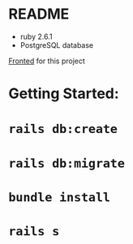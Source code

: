 
# README
* ruby 2.6.1<br>
* PostgreSQL database<br>

[Fronted](https://github.com/Samanthaponce5/music-app) for this project

# Getting Started:<br>
# `rails db:create`<br>
# `rails db:migrate`<br>
# `bundle install`<br>
# `rails s`<br>
